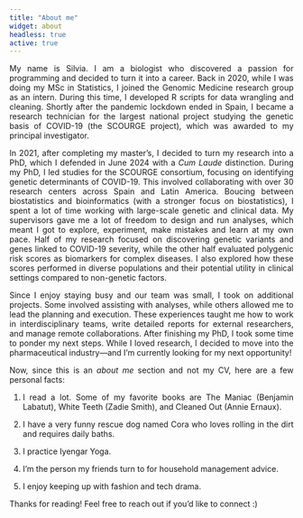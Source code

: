 ```yaml
---
title: "About me"
widget: about
headless: true
active: true
---
```



<span style="font-size: 12px;"><div style="text-align: justify"> 
My name is Silvia. I am a biologist who discovered a passion for programming and decided to turn it into a career. Back in 2020, while I was doing my MSc in Statistics, I joined the Genomic Medicine research group as an intern. During this time, I developed R scripts for data wrangling and cleaning. Shortly after the pandemic lockdown ended in Spain, I became a research technician for the largest national project studying the genetic basis of COVID-19 (the SCOURGE project), which was awarded to my principal investigator.

In 2021, after completing my master’s, I decided to turn my research into a PhD, which I defended in June 2024 with a _Cum Laude_ distinction. During my PhD, I led studies for the SCOURGE consortium, focusing on identifying genetic determinants of COVID-19. This involved collaborating with over 30 research centers across Spain and Latin America. Boucing between biostatistics and bioinformatics (with a stronger focus on biostatistics), I spent a lot of time working with large-scale genetic and clinical data. My supervisors gave me a lot of freedom to design and run analyses, which meant I got to explore, experiment, make mistakes and learn at my own pace.  Half of my research focused on discovering genetic variants and genes linked to COVID-19 severity, while the other half evaluated polygenic risk scores as biomarkers for complex diseases. I also explored how these scores performed in diverse populations and their potential utility in clinical settings compared to non-genetic factors.

Since I enjoy staying busy and our team was small, I took on additional projects. Some involved assisting with analyses, while others allowed me to lead the planning and execution. These experiences taught me how to work in interdisciplinary teams, write detailed reports for external researchers, and manage remote collaborations. After finishing my PhD, I took some time to ponder my next steps. While I loved research, I decided to move into the pharmaceutical industry—and I’m currently looking for my next opportunity!

Now, since this is an _about me_ section and not my CV, here are a few personal facts:

1. I read a lot. Some of my favorite books are The Maniac (Benjamin Labatut), White Teeth (Zadie Smith), and Cleaned Out (Annie Ernaux).

2. I have a very funny rescue dog named Cora who loves rolling in the dirt and requires daily baths.

3. I practice Iyengar Yoga.

4. I’m the person my friends turn to for household management advice.

5. I enjoy keeping up with fashion and tech drama.

Thanks for reading! Feel free to reach out if you’d like to connect :)

</span></div> 